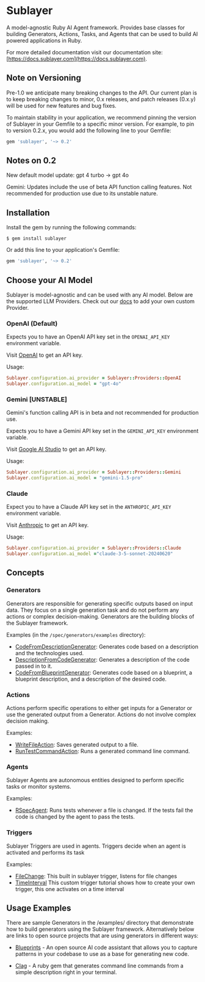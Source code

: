 # Sublayer

A model-agnostic Ruby AI Agent framework. Provides base classes for
building Generators, Actions, Tasks, and Agents that can be used to build AI
powered applications in Ruby.

For more detailed documentation visit our documentation site: [https://docs.sublayer.com](https://docs.sublayer.com).

## Note on Versioning

Pre-1.0 we anticipate many breaking changes to the API. Our current plan is to
keep breaking changes to minor, 0.x releases, and patch releases (0.x.y) will be used
for new features and bug fixes.

To maintain stability in your application, we recommend pinning the version of
Sublayer in your Gemfile to a specific minor version. For example, to pin to
version 0.2.x, you would add the following line to your Gemfile:

```ruby
gem 'sublayer', '~> 0.2'
```

## Notes on 0.2

New default model update: gpt 4 turbo -> gpt 4o

Gemini: Updates include the use of beta API function calling features. Not recommended for production use due to its unstable nature.

## Installation

Install the gem by running the following commands:

    $ gem install sublayer

Or add this line to your application's Gemfile:

```ruby
gem 'sublayer', '~> 0.2'
```

## Choose your AI Model

Sublayer is model-agnostic and can be used with any AI model. Below are the supported LLM Providers. Check out our [docs](https://docs.sublayer.com) to add your own custom Provider.

### OpenAI (Default)

Expects you to have an OpenAI API key set in the `OPENAI_API_KEY` environment variable.

Visit [OpenAI](https://openai.com/product) to get an API key.

Usage:
```ruby
Sublayer.configuration.ai_provider = Sublayer::Providers::OpenAI
Sublayer.configuration.ai_model = "gpt-4o"
```

### Gemini [UNSTABLE]

Gemini's function calling API is in beta and not recommended for production use.

Expects you to have a Gemini API key set in the `GEMINI_API_KEY` environment variable.

Visit [Google AI Studio](https://ai.google.dev/) to get an API key.

Usage:
```ruby
Sublayer.configuration.ai_provider = Sublayer::Providers::Gemini
Sublayer.configuration.ai_model = "gemini-1.5-pro"
```

### Claude

Expect you to have a Claude API key set in the `ANTHROPIC_API_KEY` environment variable.

Visit [Anthropic](https://anthropic.com/) to get an API key.


Usage:
```ruby
Sublayer.configuration.ai_provider = Sublayer::Providers::Claude
Sublayer.configuration.ai_model ="claude-3-5-sonnet-20240620"
```

## Concepts

### Generators

Generators are responsible for generating specific outputs based on input data.
They focus on a single generation task and do not perform any actions or complex
decision-making. Generators are the building blocks of the Sublayer framework.

Examples (in the `/spec/generators/examples` directory):
- [CodeFromDescriptionGenerator](https://github.com/sublayerapp/sublayer/blob/main/spec/generators/examples/code_from_description_generator.rb):
  Generates code based on a description and the technologies used.
- [DescriptionFromCodeGenerator](https://github.com/sublayerapp/sublayer/blob/main/spec/generators/description_from_code_generator_spec.rb):
  Generates a description of the code passed in to it.
- [CodeFromBlueprintGenerator](https://github.com/sublayerapp/sublayer/blob/main/spec/generators/examples/code_from_blueprint_generator.rb):
  Generates code based on a blueprint, a blueprint description, and a description of the desired code.


### Actions

Actions perform specific operations to either get inputs for a Generator or use
the generated output from a Generator. Actions do not involve complex decision making.

Examples:
- [WriteFileAction](https://github.com/sublayerapp/tddbot/blob/43297c5da9445bd6c8882d5e3876cff5fc6b2650/lib/tddbot/sublayer/actions/write_file_action.rb):
  Saves generated output to a file.
- [RunTestCommandAction](https://github.com/sublayerapp/tddbot/blob/43297c5da9445bd6c8882d5e3876cff5fc6b2650/lib/tddbot/sublayer/actions/run_test_command_action.rb):
  Runs a generated command line command.

### Agents

Sublayer Agents are autonomous entities designed to perform specific
tasks or monitor systems.

Examples:
- [RSpecAgent](https://github.com/sublayerapp/sublayer/blob/main/spec/agents/examples/rspec_agent.rb):
  Runs tests whenever a file is changed. If the tests fail the code is changed
  by the agent to pass the tests.

### Triggers

Sublayer Triggers are used in agents. Triggers decide when an agent is activated
and performs its task

Examples:
- [FileChange](https://github.com/sublayerapp/sublayer/blob/main/lib/sublayer/triggers/file_change.rb):
  This built in sublayer trigger, listens for file changes
- [TimeInterval](https://docs.sublayer.com/docs/guides/build-a-custom-trigger)
  This custom trigger tutorial shows how to create your own trigger, this one activates on a time interval

## Usage Examples

There are sample Generators in the /examples/ directory that demonstrate how to
build generators using the Sublayer framework. Alternatively below are links to
open source projects that are using generators in different ways:

- [Blueprints](https://blueprints.sublayer.com) - An open source AI code
  assistant that allows you to capture patterns in your codebase to use as a
base for generating new code.

- [Clag](https://github.com/sublayerapp/clag) - A ruby gem that generates
  command line commands from a simple description right in your terminal.
